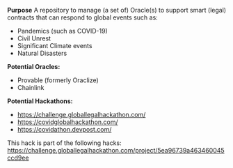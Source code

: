 **Purpose**
A repository to manage (a set of) Oracle(s) to support smart (legal) contracts that can respond to global events such as:
* Pandemics (such as COVID-19)
* Civil Unrest
* Significant Climate events
* Natural Disasters

**Potential Oracles:**
* Provable (formerly Oraclize)
* Chainlink

**Potential Hackathons:**

* https://challenge.globallegalhackathon.com/
* https://covidglobalhackathon.com/
* https://covidathon.devpost.com/

This hack is part of the following hacks:
https://challenge.globallegalhackathon.com/project/5ea96739a463460045ccd9ee
